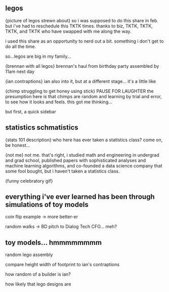 
## legos

{picture of legos strewn about}
so i was supposed to do this share in feb. but i've had to reschedule this TKTK times. thanks to biz, TKTK, TKTK, TKTK, and TKTK who have swapped with me along the way.

i used this share as an opportunity to nerd out a bit. something i don't get to do all the time.

so...legos are big in my family...

{brennan with all legos}
brennan's haul from birthday party assembled by 11am next day

{ian contraptions}
ian also into it, but at a different stage... it's a little like

{chimp struggling to get honey using stick}
PAUSE FOR LAUGHTER the presumption here is that chimps are random and learning by trial and error, to see how it looks and feels. this got me thinking...

but first, a quick sidebar

## statistics schmatistics

{stats 101 description}
who here has ever taken a statistics class? come on, be honest...

{not me}
not me. that's right, i studied math and engineering in undergrad and grad school, published papers with sophisticated analyses and machine learning algorithms, and co-founded a data science company that some fool bought, but i haven't taken a statistics class.

{funny celebratory gif}

## everything i've ever learned has been through simulations of toy models

coin flip example -> more better-er

random walks -> BD pitch to Dialog Tech CFO... meh?

## toy models... hmmmmmmmm

random lego assembly

compare height width of footprint to ian's contraptions

how random of a builder is ian?

how likely that lego designs are
